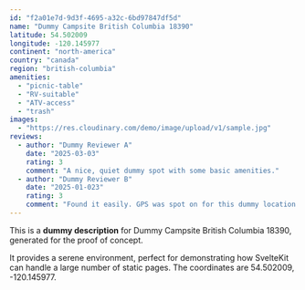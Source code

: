 ```yaml
---
id: "f2a01e7d-9d3f-4695-a32c-6bd97847df5d"
name: "Dummy Campsite British Columbia 18390"
latitude: 54.502009
longitude: -120.145977
continent: "north-america"
country: "canada"
region: "british-columbia"
amenities:
  - "picnic-table"
  - "RV-suitable"
  - "ATV-access"
  - "trash"
images:
  - "https://res.cloudinary.com/demo/image/upload/v1/sample.jpg"
reviews:
  - author: "Dummy Reviewer A"
    date: "2025-03-03"
    rating: 3
    comment: "A nice, quiet dummy spot with some basic amenities."
  - author: "Dummy Reviewer B"
    date: "2025-01-023"
    rating: 3
    comment: "Found it easily. GPS was spot on for this dummy location."
---
```


This is a **dummy description** for Dummy Campsite British Columbia 18390, generated for the proof of concept.

It provides a serene environment, perfect for demonstrating how SvelteKit can handle a large number of static pages. The coordinates are 54.502009, -120.145977.
